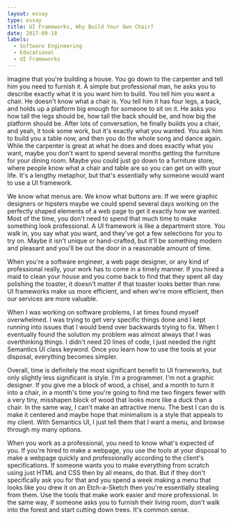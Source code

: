 ```yaml
---
layout: essay
type: essay
title: UI Frameworks, Why Build Your Own Chair?
date: 2017-09-18
labels:
  - Software Engineering
  - Educational
  - UI Frameworks
---
```


Imagine that you're building a house. You go down to the carpenter and tell him you need to furnish it. A simple but professional man, he asks you to describe exactly what it is you want him to build. You tell him you want a chair. He doesn't know what a chair is. You tell him it has four legs, a back, and holds up a platform big enough for someone to sit on it. He asks you how tall the legs should be, how tall the back should be, and how big the platform should be. After lots of conversation, he finally builds you a chair, and yeah, it took some work, but it's exactly what you wanted. You ask him to build you a table now, and then you do the whole song and dance again. While the carpenter is great at what he does and does exactly what you want, maybe you don't want to spend several months getting the furniture for your dining room. Maybe you could just go down to a furniture store, where people know what a chair and table are so you can get on with your life. It's a lengthy metaphor, but that's essentially why someone would want to use a UI framework.

We know what menus are. We know what buttons are. If we were graphic designers or hipsters maybe we could spend several days working on the perfectly shaped elements of a web page to get it exactly how we wanted. Most of the time, you don't need to spend that much time to make something look professional. A UI framework is like a department store. You walk in, you say what you want, and they've got a few selections for you to try on. Maybe it isn't unique or hand-crafted, but it'll be something modern and pleasant and you'll be out the door in a reasonable amount of time.

When you're a software engineer, a web page designer, or any kind of professional really, your work has to come in a timely manner. If you hired a maid to clean your house and you come back to find that they spent all day polishing the toaster, it doesn't matter if that toaster looks better than new. UI frameworks make us more efficient, and when we're more efficient, then our services are more valuable.

When I was working on software problems, I at times found myself overwhelmed. I was trying to get very specific things done and I kept running into issues that I would bend over backwards trying to fix. When I eventually found the solution my problem was almost always that I was overthinking things. I didn't need 20 lines of code, I just needed the right Semantics UI class keyword. Once you learn how to use the tools at your disposal, everything becomes simpler.

Overall, time is definitely the most significant benefit to UI frameworks, but only slightly less significant is style. I'm a programmer. I'm not a graphic designer. If you give me a block of wood, a chisel, and a month to turn it into a chair, in a month's time you're going to find me two fingers fewer with a very tiny, misshapen block of wood that looks more like a duck than a chair. In the same way, I can't make an attractive menu. The best I can do is make it centered and maybe hope that minimalism is a style that appeals to my client. With Semantics UI, I just tell them that I want a menu, and browse through my many options.

When you work as a professional, you need to know what's expected of you. If you're hired to make a webpage, you use the tools at your disposal to make a webpage quickly and professionally according to the client's specifications. If someone wants you to make everything from scratch using just HTML and CSS then by all means, do that. But if they don't specifically ask you for that and you spend a week making a menu that looks like you drew it on an Etch-a-Sketch then you're essentially stealing from them. Use the tools that make work easier and more professional. In the same way, if someone asks you to furnish their living room, don't walk into the forest and start cutting down trees. It's common sense.
